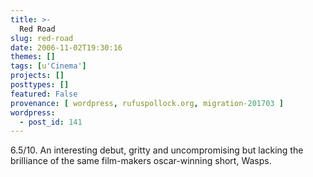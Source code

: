 ```yaml
---
title: >-
  Red Road
slug: red-road
date: 2006-11-02T19:30:16
themes: []
tags: [u'Cinema']
projects: []
posttypes: []
featured: False
provenance: [ wordpress, rufuspollock.org, migration-201703 ]
wordpress:
  - post_id: 141
---
```


6.5/10. An interesting debut, gritty and uncompromising but lacking the brilliance of the same film-makers oscar-winning short, Wasps.

